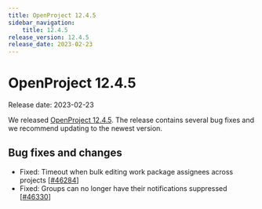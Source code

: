 ```yaml
---
title: OpenProject 12.4.5
sidebar_navigation:
    title: 12.4.5
release_version: 12.4.5
release_date: 2023-02-23
---
```


# OpenProject 12.4.5

Release date: 2023-02-23

We released [OpenProject 12.4.5](https://community.openproject.org/versions/1657).
The release contains several bug fixes and we recommend updating to the newest version.

<!--more-->
## Bug fixes and changes

- Fixed: Timeout when bulk editing work package assignees across projects \[[#46284](https://community.openproject.org/wp/46284)\]
- Fixed: Groups can no longer have their notifications suppressed \[[#46330](https://community.openproject.org/wp/46330)\]
